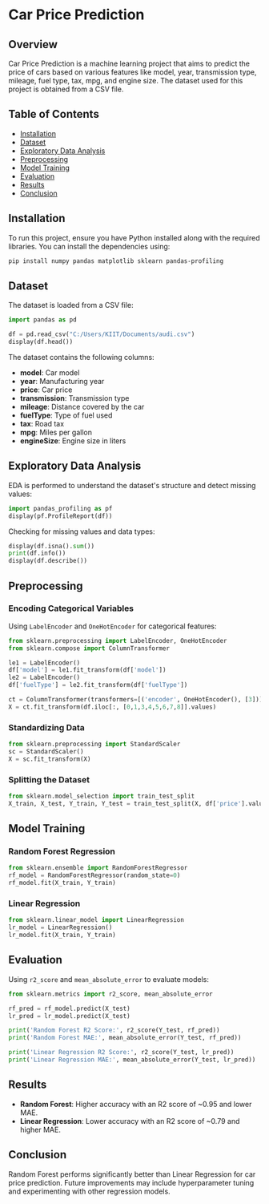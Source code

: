 # Car Price Prediction

## Overview
Car Price Prediction is a machine learning project that aims to predict the price of cars based on various features like model, year, transmission type, mileage, fuel type, tax, mpg, and engine size. The dataset used for this project is obtained from a CSV file.

## Table of Contents
- [Installation](#installation)
- [Dataset](#dataset)
- [Exploratory Data Analysis](#exploratory-data-analysis)
- [Preprocessing](#preprocessing)
- [Model Training](#model-training)
- [Evaluation](#evaluation)
- [Results](#results)
- [Conclusion](#conclusion)

## Installation
To run this project, ensure you have Python installed along with the required libraries. You can install the dependencies using:

```bash
pip install numpy pandas matplotlib sklearn pandas-profiling
```

## Dataset
The dataset is loaded from a CSV file:

```python
import pandas as pd

df = pd.read_csv("C:/Users/KIIT/Documents/audi.csv")
display(df.head())
```

The dataset contains the following columns:
- **model**: Car model
- **year**: Manufacturing year
- **price**: Car price
- **transmission**: Transmission type
- **mileage**: Distance covered by the car
- **fuelType**: Type of fuel used
- **tax**: Road tax
- **mpg**: Miles per gallon
- **engineSize**: Engine size in liters

## Exploratory Data Analysis
EDA is performed to understand the dataset's structure and detect missing values:

```python
import pandas_profiling as pf
display(pf.ProfileReport(df))
```

Checking for missing values and data types:

```python
display(df.isna().sum())
print(df.info())
display(df.describe())
```

## Preprocessing
### Encoding Categorical Variables
Using `LabelEncoder` and `OneHotEncoder` for categorical features:

```python
from sklearn.preprocessing import LabelEncoder, OneHotEncoder
from sklearn.compose import ColumnTransformer

le1 = LabelEncoder()
df['model'] = le1.fit_transform(df['model'])
le2 = LabelEncoder()
df['fuelType'] = le2.fit_transform(df['fuelType'])

ct = ColumnTransformer(transformers=[('encoder', OneHotEncoder(), [3])], remainder='passthrough')
X = ct.fit_transform(df.iloc[:, [0,1,3,4,5,6,7,8]].values)
```

### Standardizing Data

```python
from sklearn.preprocessing import StandardScaler
sc = StandardScaler()
X = sc.fit_transform(X)
```

### Splitting the Dataset

```python
from sklearn.model_selection import train_test_split
X_train, X_test, Y_train, Y_test = train_test_split(X, df['price'].values, test_size=0.2, random_state=0)
```

## Model Training
### Random Forest Regression

```python
from sklearn.ensemble import RandomForestRegressor
rf_model = RandomForestRegressor(random_state=0)
rf_model.fit(X_train, Y_train)
```

### Linear Regression

```python
from sklearn.linear_model import LinearRegression
lr_model = LinearRegression()
lr_model.fit(X_train, Y_train)
```

## Evaluation
Using `r2_score` and `mean_absolute_error` to evaluate models:

```python
from sklearn.metrics import r2_score, mean_absolute_error

rf_pred = rf_model.predict(X_test)
lr_pred = lr_model.predict(X_test)

print('Random Forest R2 Score:', r2_score(Y_test, rf_pred))
print('Random Forest MAE:', mean_absolute_error(Y_test, rf_pred))

print('Linear Regression R2 Score:', r2_score(Y_test, lr_pred))
print('Linear Regression MAE:', mean_absolute_error(Y_test, lr_pred))
```

## Results
- **Random Forest**: Higher accuracy with an R2 score of ~0.95 and lower MAE.
- **Linear Regression**: Lower accuracy with an R2 score of ~0.79 and higher MAE.

## Conclusion
Random Forest performs significantly better than Linear Regression for car price prediction. Future improvements may include hyperparameter tuning and experimenting with other regression models.

